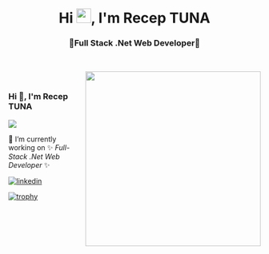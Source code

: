 <h1 align="center">Hi <img src="https://media.giphy.com/media/hvRJCLFzcasrR4ia7z/giphy.gif" width="29px">, I'm Recep TUNA</h1>
<h3 align="center">🌟Full Stack .Net Web Developer🌟</h3>

<br>

<p><img align="right" style="height:350px;" src="https://user-images.githubusercontent.com/74038190/219923809-b86dc415-a0c2-4a38-bc88-ad6cf06395a8.gif" alt="" /></p>

<br>


### Hi 👋, I'm Recep TUNA

[![](https://visitcount.itsvg.in/api?id=receptuna&label=Profile%20Views&color=0&pretty=false)](https://visitcount.itsvg.in)



🔭 I’m currently working on  ✨ _Full-Stack .Net Web Developer_ ✨



[![linkedin](https://img.shields.io/badge/Linkedin-000000?style=for-the-badge&logo=Linkedin&logoColor=white)](https://www.linkedin.com/in/receptuna81/)


[![trophy](https://github-profile-trophy.vercel.app/?username=ryo-ma)](https://github.com/ryo-ma/github-profile-trophy)


